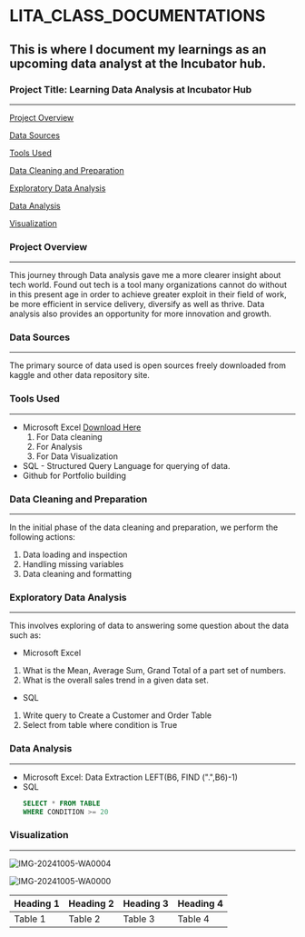 # LITA_CLASS_DOCUMENTATIONS

## This is where I document my learnings as an upcoming data analyst at the Incubator hub.

### Project Title: Learning Data Analysis at Incubator Hub
---
[Project Overview](#project-overview)

[Data Sources](#data-sources)

[Tools Used](#tools-used)

[Data Cleaning and Preparation](#data-cleaning-and-preparation)

[Exploratory Data Analysis](#exploratory-data-analysis)

[Data Analysis](#data-analysis)

[Visualization](#visualization)


### Project Overview
---
This journey through Data analysis gave me a more clearer insight about tech world. Found out tech is a tool many organizations cannot do without in this present age in order to achieve greater exploit in their field of work, be more efficient in service delivery, diversify as well as thrive. Data analysis also provides an opportunity for more innovation and growth.

### Data Sources
---
The primary source of data used is open sources freely downloaded from kaggle and other data repository site.

### Tools Used
---
- Microsoft Excel [Download Here](https://www.microsoft.com)
  1. For Data cleaning
  2. For Analysis
  3. For Data Visualization
- SQL - Structured Query Language for querying of data.
- Github for Portfolio building

### Data Cleaning and Preparation
---
In the initial phase of the data cleaning and preparation, we perform the following actions:
1. Data loading and inspection
2. Handling missing variables
3. Data cleaning and formatting

### Exploratory Data Analysis
---
This involves exploring of data to answering some question about the data such as:
- Microsoft Excel
1. What is the Mean, Average Sum, Grand Total of a part set of numbers.
2. What is the overall sales trend in a given data set.
- SQL
1. Write query to Create a Customer and Order Table
2. Select from table where condition is True
   
### Data Analysis
---
- Microsoft Excel: Data Extraction
  LEFT(B6, FIND (".",B6)-1)
- SQL 
  ```SQL
  SELECT * FROM TABLE
  WHERE CONDITION >= 20

### Visualization
---
![IMG-20241005-WA0004](https://github.com/user-attachments/assets/f690c24c-c17c-40ed-9a24-e57082bfa6c8)


![IMG-20241005-WA0000](https://github.com/user-attachments/assets/a93a9127-a860-497f-a9f6-31fa5cb18bf0)


|Heading 1|Heading 2|Heading 3|Heading 4|
|---------|---------|---------|---------|
|Table 1|Table 2|Table 3|Table 4|
